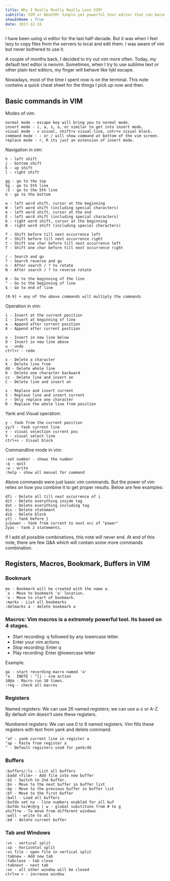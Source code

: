 ```yaml
---
title: Why I Really Really Really Love VIM!
subtitle: VIM or NeoVIM! Simple yet powerful text editor that can become an obsession in no time. This note is a reference for the most common commands.
showInHome : True
date: 2017-12-18
---
```


I have been using vi editor for the last half-decade. But it was when I feel lazy to copy files from the servers to local and edit them. I was aware of vim but never bothered to use it.    

A couple of months back, I decided to try out vim more often. Today, my default text editor is neovim. Sometimes, when I try to use sublime text or other plain text editors, my finger will behave like hjkl escape.    

Nowadays, most of the time I spent now is on the terminal. This note contains a quick cheat sheet for the things I pick up now and then.     

## Basic commands in VIM

Modes of vim:

	normal mode - escape key will bring you to normal mode.
	insert mode - i, a, s, o, or similar to get into insert mode.
	visual mode - v visual, shift+v visual-line, cntr+v visual block.
	command mode - : or / will show command at bottom of the vim screen.
	replace mode - r, R its just an extension of insert mode.

Navigation in vim:

	h - left shift
	j - bottom shift
	k - up shift
	l - right shift

	gg - go to the top
	5g - go to 5th line
	:5 - go to the 5th line
	G - go to the bottom
	
	w - left word shift, cursor at the beginning
	W - left word shift (including special characters)
	e - left word shift, cursor at the end
	E - left word shift (including special characters)
	b - right word shift, cursor at the beginning
	B - right word shift (including special characters)

	f - Shift before till next occurrence left
	F - Shift before till next occurrence right
	t - Shift one char before till next occurrence left
	T - Shift one char before till next occurrence right

	/ - Search and go
	? - Search reverse and go
	n - After search / ? to rotate
	N - After search / ? to reverse rotate
	
	0 - Go to the beginning of the line
	^ - Go to the beginning of line
	$ - Go to end of line
	
	[0-9] + any of the above commands will multiply the commands
	
Operation in vim:

	i - Insert at the current position
	I - Insert at beginning of line
	a - Append after current position
	A - Append after current postiion

	o - Insert in new line below
	O - Insert in new line above
	u - undo
	ctrl+r - redo

	x - Delete a character
	X - Delete line from
	dd - Delete whole line
	D - Delete one character backward
	cc - Delete line and insert on
	C - Delete line and insert on
	
	s - Replace and insert current
	S - Replace line and insert current
	r - Only replace one character
	R - Replace the whole line from position

Yank and Visual operation:
	
	y - Yank from the current position
	yy/Y - Yank current line
	v - visual selection current pos
	V - visual select line
	ctrl+v - Visual block

Commandline mode in vim:

	:set number - shows the number
	:q - quit
	:w - write
	:help - show all manual for command

Above commands were just basic vim commands. But the power of vim relies on how you combine it to get proper results. Below are few examples:

	dfi - Delete all till next occurrence of i
	dit - Delete everything inside tag
	dat - Delete everything including tag
	dis - Delete statement
	dib - Delete block
	yt} - Yank before }
	y/power - Yank from current to next occ of "power"
	2yas - Yank 2 statements.

If I add all possible combinations, this note will never end. At end of this note, there are few Q&A which will contain some more commands combination.   

## Registers, Macros, Bookmark, Buffers in VIM

### Bookmark
	
	ma - Bookmark will be created with the name a.
	`a - Move to bookmark 'a' location.
	'a - Move to start of bookmark.
	:marks - List all bookmarks
	:delmarks a - delete bookmark a

### Macros: Vim macros is a extremely powerful tool. Its based on 4 stages. 

* Start recording: q followed by any lowercase letter.
* Enter your vim actions
* Stop recording: Enter q
* Play recording: Enter @lowercase letter    

Example:

	qa - start recording macro named 'a'
	"a   INOTE : ^[j - vim action
	10@a - Macro run 10 times.
	:reg - check all macros

### Registers   

Named registers: We can use 26 named registers; we can use a-z or A-Z. By default vim doesn’t uses these registers.    

Numbered registers: We can use 0 to 9 named registers. Vim fills these registers with text from yank and delete command.    

	"aY - yank current line in register a
	"ap - Paste from register a
	" - Default registers used for yank/dd

### Buffers

	:buffers/:ls - List all buffers
	:badd <file> - Add file into new buffer
	:b2 - Switch to 2nd buffer. 
	:bn - Move to the next buffer in buffer list
	:bp - Move to the previous buffer in buffer list
	:bf - Move to the first buffer
	:ball - Load all buffers
	:bufdo set nu - line numbers enabled for all buf
	:bufdo %s/#/@/g | w - global substitute from # to g
	shift+w - To move from different windows
	:wall - write to all
	:bd - delete current buffer

### Tab and Windows

	:vs - vertical split
	:sp - horizontal split
	:vs file - open file in vertical split
	:tabnew - Add new tab
	:tabclose - tab close
	:tabnext - next tab
	:on - all other window will be closed
	ctrl+w + - increase window
